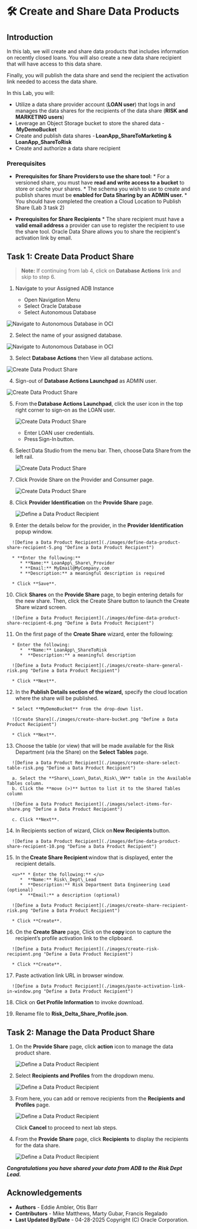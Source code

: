 # 🛠️ Create and Share Data Products

## Introduction

In this lab, we will create and share data products that includes information on recently closed loans.  You will also create a new data share recipient that will have access to this data share.

Finally, you will publish the data share and send the recipient the activation link needed to access the data share.

In this Lab, you will:

* Utilize a data share provider account (**LOAN user**) that logs in and manages the data shares for the recipients of the data share (**RISK and MARKETING users**)
* Leverage an Object Storage bucket to store the shared data - **MyDemoBucket**
* Create and publish data shares - **LoanApp\_ShareToMarketing & LoanApp\_ShareToRisk**
* Create and authorize a data share recipient

### Prerequisites

* **Prerequisites for Share Providers to use the share tool:**
      * For a versioned share, you must have **read and write access to a bucket** to store or cache your shares.
      * The schema you wish to use to create and publish shares must be **enabled for Data Sharing by an ADMIN user.**
      * You should have completed the creation a Cloud Location to Publish Share (Lab 3 task 2)

* **Prerequisites for Share Recipients**
      * The share recipient must have a **valid email address** a provider can use to register the recipient to use the share tool. Oracle Data Share allows you to share the recipient's activation link by email.

## Task 1: Create Data Product Share

   >**Note:** If continuing from lab 4, click on **Database Actions** link and skip to step 6.

   1. Navigate to your Assigned ADB Instance

      * Open Navigation Menu
      * Select Oracle Database
      * Select Autonomous Database

   ![Navigate to Autonomous Database in OCI](./images/navigate-to-adb.png)

   2. Select the name of your assigned database.

   ![Navigate to Autonomous Database in OCI](./images/oci-adb-select.png)

   3. Select **Database Actions** then View all database actions.

   ![Create Data Product Share](./images/task1-scrn-3.png "Create Data Product Share")

   4. Sign-out of **Database Actions Launchpad** as ADMIN user.

   ![Create Data Product Share](./images/task1-scrn-4.png "Create Data Product Share")

   5. From the **Database Actions Launchpad**, click the user icon in the top right corner to sign-on as the LOAN user.

      ![Create Data Product Share](./images/task1-scrn-5.png "Create Data Product Share")

      * Enter LOAN user credentials. 
      * Press Sign-In button. 

   6. Select Data Studio from the menu bar. Then, choose Data Share from the left rail.

      ![Create Data Product Share](./images/select-data-share.png "Create Data Product Share")

   7. Click Provide Share on the Provider and Consumer page. 

      ![Create Data Product Share](./images/select-provider-share.png "Create Data Product Share")

   8. Click **Provider Identification** on the **Provide Share** page.

      ![Define a Data Product Recipient](./images/set-provider-id.png "Define a Data Product Recipient")

   9.	Enter the details below for the provider, in the **Provider Identification** popup window.

      ![Define a Data Product Recipient](./images/define-data-product-share-recipient-5.png "Define a Data Product Recipient")

      * **Enter the following:**
         * **Name:** LoanApp\_Share\_Provider
         * **Email:** MyEmail@MyCompany.com
         * **Description:** a meaningful description is required

      * Click **Save**.

   10. Click **Shares** on the **Provide Share** page, to begin entering details for the new share.  Then, click the Create Share button to launch the Create Share wizard screen.

      ![Define a Data Product Recipient](./images/define-data-product-share-recipient-6.png "Define a Data Product Recipient")

   11.	On the first page of the **Create Share** wizard, enter the following:

      * Enter the following:
         *  **Name:** LoanApp\_ShareToRisk
         *  **Description:** a meaningful description

      ![Define a Data Product Recipient](./images/create-share-general-risk.png "Define a Data Product Recipient")

      * Click **Next**.

   12. In the **Publish Details section of the wizard,** specify the cloud location where the share will be published.

      * Select **MyDemoBucket** from the drop-down list.

      ![Create Share](./images/create-share-bucket.png "Define a Data Product Recipient")

      * Click **Next**.

   13. Choose the table (or view) that will be made available for the Risk Department (via the Share) on the **Select Tables** page.

      ![Define a Data Product Recipient](./images/create-share-select-table-risk.png "Define a Data Product Recipient")

      a. Select the **Share\_Loan\_Data\_Risk\_VW** table in the Available Tables column.
      b. Click the **move (>)** button to list it to the Shared Tables column

      ![Define a Data Product Recipient](./images/select-items-for-share.png "Define a Data Product Recipient")

      c. Click **Next**.

   14. In Recipients section of wizard, Click on **New Recipients** button.

      ![Define a Data Product Recipient](./images/define-data-product-share-recipient-10.png "Define a Data Product Recipient")

   15. In the **Create Share Recipient** window that is displayed, enter the recipient details.

      <u>** * Enter the following:** </u>  
         *  **Name:** Risk\_Dept\_Lead  
         *  **Description:** Risk Department Data Engineering Lead (optional)  
         *  **Email:** a description (optional)  

      ![Define a Data Product Recipient](./images/create-share-recipient-risk.png "Define a Data Product Recipient")

      * Click **Create**.

   16. On the **Create Share** page, Click on the **copy** icon to capture the recipient’s profile activation link to the clipboard. 

      ![Define a Data Product Recipient](./images/create-risk-recipient.png "Define a Data Product Recipient")

      * Click **Create**.

   17. Paste activation link URL in browser window.

      ![Define a Data Product Recipient](./images/paste-activation-link-in-window.png "Define a Data Product Recipient")

   18. Click on **Get Profile Information** to invoke download.

   19. Rename file to **Risk\_Delta\_Share\_Profile.json**.

## Task 2: Manage the Data Product Share

   1. On the **Provide Share** page, click **action** icon to manage the data product share.

      ![Define a Data Product Recipient](./images/manage-data-product-share-risk-1.png "Define a Data Product Recipient")

   2. Select **Recipients and Profiles** from the dropdown menu.

      ![Define a Data Product Recipient](./images/manage-data-product-share-risk-2.png "Define a Data Product Recipient")

   3. From here, you can add or remove recipients from the **Recipients and Profiles** page.

      ![Define a Data Product Recipient](./images/manage-data-product-share-risk-3.png "Define a Data Product Recipient")

      Click **Cancel** to proceed to next lab steps.

   4. From the **Provide Share** page, click **Recipients** to display the recipients for the data share.

      ![Define a Data Product Recipient](./images/create-risk-dept-recipient.png "Define a Data Product Recipient")

   ***Congratulations you have shared your data from ADB to the Risk Dept Lead.***  

## Acknowledgements
* **Authors** - Eddie Ambler, Otis Barr
* **Contributors** - Mike Matthews, Marty Gubar, Francis Regalado
* **Last Updated By/Date** - 04-28-2025
Copyright (C) Oracle Corporation.

